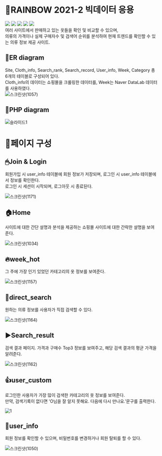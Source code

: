 # 🌈RAINBOW 2021-2 빅데이터 응용
<img src="https://img.shields.io/badge/HTML-E34F26?style=flat-square&logo=html5&logoColor=white"/> <img src="https://img.shields.io/badge/XAMPP-FB7A24?style=flat-square&logo=XAMPP&logoColor=white"/> <img src="https://img.shields.io/badge/PHP-777BB4?style=flat-square&logo=PHP&logoColor=white"/> <img src="https://img.shields.io/badge/MySQL-4479A1?style=flat-square&logo=MySQL&logoColor=white"/> <img src="https://img.shields.io/badge/Apache-D22128?style=flat-square&logo=Apache&logoColor=white"/> <br/>
여러 사이트에서 판매하고 있는 옷들을 확인 및 비교할 수 있으며,  
의류의 가격이나 실제 구매자수 및 검색어 순위를 분석하여 현재 트렌드를 확인할 수 있는 의류 정보 제공 사이트.
  
## 📝ER diagram
Site, Cloth_info, Search_rank, Search_record, User_info, Week, Category 총 6개의 테이블로 구성되어 있다.  
Cloth_info의 데이터는 쇼핑몰을 크롤링한 데이터를, Week는 Naver DataLab 데이터를 사용하였다.  
![스크린샷(1057)](https://user-images.githubusercontent.com/71166763/143189376-0d6f1164-3f68-4666-8617-83201481c350.png)  

## 📃PHP diagram
![슬라이드1](https://user-images.githubusercontent.com/71166763/143732871-3e80f979-929b-429a-95bc-8bd71e9dd658.PNG)  

# 🌈페이지 구성
## 🖱Join & Login
회원가입 시 user_info 테이블에 회원 정보가 저장되며, 로그인 시 user_info 테이블에서 정보를 확인한다.  
로그인 시 세션이 시작되며, 로그아웃 시 종료된다.  
  
![스크린샷(1171)](https://user-images.githubusercontent.com/71166763/146906493-beb967f2-46a8-4c04-928e-8c9e2f69f269.png)  

## 🏠Home
사이트에 대한 간단 설명과 분석을 제공하는 쇼핑몰 사이트에 대한 간략한 설명을 보여준다.  
  
![스크린샷(1034)](https://user-images.githubusercontent.com/71166763/142758355-3f64c464-6855-4ee2-afb2-11fae29186c9.png)  

## 🔥week_hot
그 주에 가장 인기 있었던 카테고리의 옷 정보를 보여준다.  
  
![스크린샷(1157)](https://user-images.githubusercontent.com/71166763/146755118-3abeca1a-243d-4379-8b70-b946c2bd2515.png)  

## 🔎direct_search
원하는 의류 정보를 사용자가 직접 검색할 수 있다. 
  
![스크린샷(1164)](https://user-images.githubusercontent.com/71166763/146756480-11d8bf9d-f7bd-474e-93ff-707829efc1fc.png)  

## ▶Search_result
검색 결과 페이지. 가격과 구매수 Top3 정보를 보여주고, 해당 검색 결과의 평균 가격을 알려준다.  

![스크린샷(1162)](https://user-images.githubusercontent.com/71166763/146756269-9ca5ceea-4e17-4307-9a2e-d117ef941b29.png)  

## 👍user_custom
로그인한 사용자가 가장 많이 검색한 카테고리의 옷 정보를 보여준다.  
만약, 검색기록이 없다면 'O님을 잘 알지 못해요. 다음에 다시 만나요.'문구를 출력한다.
  
![1](https://user-images.githubusercontent.com/71166763/146908957-46ee2c51-af4e-47b9-bd0c-494bc9440e81.png)  

## 🙎‍user_info
회원 정보를 확인할 수 있으며, 비밀번호를 변경하거나 회원 탈퇴를 할 수 있다.  
  
![스크린샷(1050)](https://user-images.githubusercontent.com/71166763/142758449-c5059641-118a-4070-a153-5fa25cf1ddce.png)  

